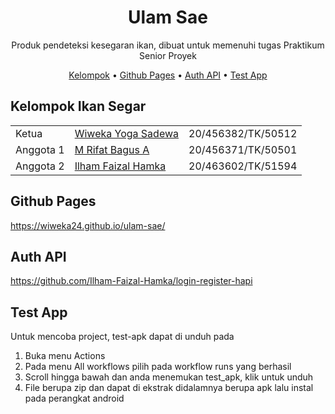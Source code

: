 <!-- markdownlint-configure-file {
  "MD013": {
    "code_blocks": false,
    "tables": false
  },
  "MD033": false,
  "MD041": false
} -->

<div align="center">

# Ulam Sae

Produk pendeteksi kesegaran ikan, dibuat untuk memenuhi tugas Praktikum Senior Proyek

[Kelompok](#kelompok-ikan-segar) • [Github Pages](#github-pages) • [Auth API](#auth-api) • [Test App](#test-app) 

</div>

## Kelompok Ikan Segar
|                 |                    |                    |
| --------------- | ------------------ | ------------------ |
| Ketua           | [Wiweka Yoga Sadewa](https://github.com/wiweka24) | 20/456382/TK/50512 |
| Anggota 1       | [M Rifat Bagus A](https://github.com/muhammadrifatba) | 20/456371/TK/50501 |
| Anggota 2       | [Ilham Faizal Hamka](https://github.com/Ilham-Faizal-Hamka) | 20/463602/TK/51594 |

## Github Pages
https://wiweka24.github.io/ulam-sae/

## Auth API 
https://github.com/Ilham-Faizal-Hamka/login-register-hapi

## Test App
Untuk mencoba project, test-apk dapat di unduh pada
1. Buka menu Actions
2. Pada menu All workflows pilih pada workflow runs yang berhasil
3. Scroll hingga bawah dan anda menemukan test_apk, klik untuk unduh
4. File berupa zip dan dapat di ekstrak didalamnya berupa apk lalu instal pada perangkat android

